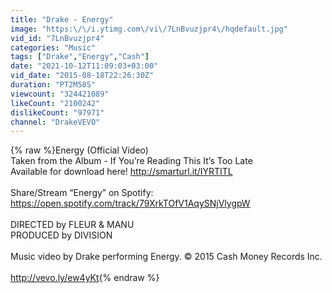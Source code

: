```yaml
---
title: "Drake - Energy"
image: "https:\/\/i.ytimg.com\/vi\/7LnBvuzjpr4\/hqdefault.jpg"
vid_id: "7LnBvuzjpr4"
categories: "Music"
tags: ["Drake","Energy","Cash"]
date: "2021-10-12T11:09:03+03:00"
vid_date: "2015-08-18T22:26:30Z"
duration: "PT2M58S"
viewcount: "324421089"
likeCount: "2100242"
dislikeCount: "97971"
channel: "DrakeVEVO"
---
```

{% raw %}Energy (Official Video)<br />Taken from the Album - If You’re Reading This It’s Too Late<br />Available for download here! <a rel="nofollow" target="blank" href="http://smarturl.it/IYRTITL">http://smarturl.it/IYRTITL</a> <br /><br />Share/Stream “Energy” on Spotify: <a rel="nofollow" target="blank" href="https://open.spotify.com/track/79XrkTOfV1AqySNjVlygpW">https://open.spotify.com/track/79XrkTOfV1AqySNjVlygpW</a> <br /><br />DIRECTED by FLEUR &amp; MANU<br />PRODUCED by DIVISION<br /><br />Music video by Drake performing Energy.  © 2015 Cash Money Records Inc.<br /><br /><a rel="nofollow" target="blank" href="http://vevo.ly/ew4yKt">http://vevo.ly/ew4yKt</a>{% endraw %}
